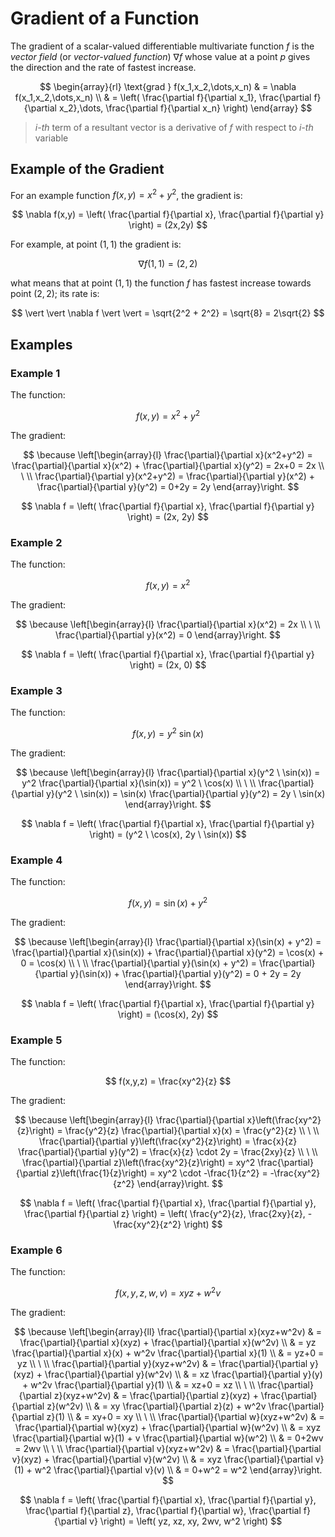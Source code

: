# Gradient of a Function

The gradient of a scalar-valued differentiable multivariate function $f$ is the _vector field_ (or _vector-valued function_) $\nabla f$ whose value at a point $p$ gives the direction and the rate of fastest increase.

$$
\begin{array}{rl}
\text{grad } f(x_1,x_2,\dots,x_n) & = \nabla f(x_1,x_2,\dots,x_n)
\\
& = \left(
\frac{\partial f}{\partial x_1},
\frac{\partial f}{\partial x_2},\dots,
\frac{\partial f}{\partial x_n}
\right)
\end{array}
$$

> _i-th_ term of a resultant vector is a derivative of $f$ with respect to _i-th_ variable

## Example of the Gradient

For an example function $f(x,y) = x^2 + y^2$, the gradient is:

$$
\nabla f(x,y) = \left(
\frac{\partial f}{\partial x},
\frac{\partial f}{\partial y}
\right) = (2x,2y)
$$

For example, at point $(1,1)$ the gradient is:

$$
\nabla f(1,1) = (2,2)
$$

what means that at point $(1,1)$ the function $f$ has fastest increase towards point $(2,2)$; its rate is:

$$
\vert \vert \nabla f \vert \vert = \sqrt{2^2 + 2^2} = \sqrt{8} = 2\sqrt{2}
$$

## Examples

### Example 1

The function:

$$
f(x,y) = x^2 + y^2
$$

The gradient:

$$
\because \left[\begin{array}{l}
\frac{\partial}{\partial x}(x^2+y^2) = \frac{\partial}{\partial x}(x^2) + \frac{\partial}{\partial x}(y^2) = 2x+0 = 2x
\\
\ 
\\
\frac{\partial}{\partial y}(x^2+y^2) = \frac{\partial}{\partial y}(x^2) + \frac{\partial}{\partial y}(y^2) = 0+2y = 2y
\end{array}\right.
$$

$$
\nabla f = \left(
  \frac{\partial f}{\partial x}, \frac{\partial f}{\partial y}
\right) = (2x, 2y)
$$

### Example 2

The function:

$$
f(x,y) = x^2
$$

The gradient:

$$
\because \left[\begin{array}{l}
\frac{\partial}{\partial x}(x^2) = 2x
\\
\ 
\\
\frac{\partial}{\partial y}(x^2) = 0
\end{array}\right.
$$

$$
\nabla f = \left(
  \frac{\partial f}{\partial x}, \frac{\partial f}{\partial y}
\right) = (2x, 0)
$$

### Example 3

The function:

$$
f(x,y) = y^2 \ \sin(x)
$$

The gradient:

$$
\because \left[\begin{array}{l}
\frac{\partial}{\partial x}(y^2 \ \sin(x)) = y^2 \frac{\partial}{\partial x}(\sin(x)) = y^2 \ \cos(x)
\\
\ 
\\
\frac{\partial}{\partial y}(y^2 \ \sin(x)) = \sin(x) \frac{\partial}{\partial y}(y^2) = 2y \ \sin(x)
\end{array}\right.
$$

$$
\nabla f = \left(
  \frac{\partial f}{\partial x}, \frac{\partial f}{\partial y}
\right) = (y^2 \ \cos(x), 2y \ \sin(x))
$$

### Example 4

The function:

$$
f(x,y) = \sin(x) + y^2
$$

The gradient:

$$
\because \left[\begin{array}{l}
\frac{\partial}{\partial x}(\sin(x) + y^2) = \frac{\partial}{\partial x}(\sin(x)) + \frac{\partial}{\partial x}(y^2) = \cos(x) + 0 = \cos(x)
\\
\ 
\\
\frac{\partial}{\partial y}(\sin(x) + y^2) = \frac{\partial}{\partial y}(\sin(x)) + \frac{\partial}{\partial y}(y^2) = 0 + 2y = 2y
\end{array}\right.
$$

$$
\nabla f = \left(
  \frac{\partial f}{\partial x}, \frac{\partial f}{\partial y}
\right) = (\cos(x), 2y)
$$

### Example 5

The function:

$$
f(x,y,z) = \frac{xy^2}{z}
$$

The gradient:

$$
\because \left[\begin{array}{l}
\frac{\partial}{\partial x}\left(\frac{xy^2}{z}\right) = \frac{y^2}{z} \frac{\partial}{\partial x}(x) = \frac{y^2}{z}
\\
\ 
\\
\frac{\partial}{\partial y}\left(\frac{xy^2}{z}\right) = \frac{x}{z} \frac{\partial}{\partial y}(y^2) = \frac{x}{z} \cdot 2y = \frac{2xy}{z}
\\
\ 
\\
\frac{\partial}{\partial z}\left(\frac{xy^2}{z}\right) = xy^2 \frac{\partial}{\partial z}\left(\frac{1}{z}\right) = xy^2 \cdot -\frac{1}{z^2} = -\frac{xy^2}{z^2}
\end{array}\right.
$$

$$
\nabla f = \left(
  \frac{\partial f}{\partial x}, \frac{\partial f}{\partial y}, \frac{\partial f}{\partial z}
\right) = \left(
  \frac{y^2}{z}, \frac{2xy}{z}, -\frac{xy^2}{z^2}
\right)
$$

### Example 6

The function:

$$
f(x,y,z,w,v) = xyz + w^2v
$$

The gradient:

$$
\because \left[\begin{array}{ll}
\frac{\partial}{\partial x}(xyz+w^2v) & = \frac{\partial}{\partial x}(xyz) + \frac{\partial}{\partial x}(w^2v)
\\
& = yz \frac{\partial}{\partial x}(x) + w^2v \frac{\partial}{\partial x}(1)
\\
& = yz+0 = yz
\\
\ 
\\
\frac{\partial}{\partial y}(xyz+w^2v) & = \frac{\partial}{\partial y}(xyz) + \frac{\partial}{\partial y}(w^2v)
\\
& = xz \frac{\partial}{\partial y}(y) + w^2v \frac{\partial}{\partial y}(1)
\\
& = xz+0 = xz
\\
\ 
\\
\frac{\partial}{\partial z}(xyz+w^2v) & = \frac{\partial}{\partial z}(xyz) + \frac{\partial}{\partial z}(w^2v)
\\
& = xy \frac{\partial}{\partial z}(z) + w^2v \frac{\partial}{\partial z}(1)
\\
& = xy+0 = xy
\\
\ 
\\
\frac{\partial}{\partial w}(xyz+w^2v) & = \frac{\partial}{\partial w}(xyz) + \frac{\partial}{\partial w}(w^2v)
\\
& = xyz \frac{\partial}{\partial w}(1) + v \frac{\partial}{\partial w}(w^2)
\\
& = 0+2wv = 2wv
\\
\ 
\\
\frac{\partial}{\partial v}(xyz+w^2v) & = \frac{\partial}{\partial v}(xyz) + \frac{\partial}{\partial v}(w^2v)
\\
& = xyz \frac{\partial}{\partial v}(1) + w^2 \frac{\partial}{\partial v}(v)
\\
& = 0+w^2 = w^2
\end{array}\right.
$$

$$
\nabla f = \left(
  \frac{\partial f}{\partial x}, \frac{\partial f}{\partial y}, \frac{\partial f}{\partial z}, \frac{\partial f}{\partial w}, \frac{\partial f}{\partial v}
\right) = \left(
  yz, xz, xy, 2wv, w^2
\right)
$$
